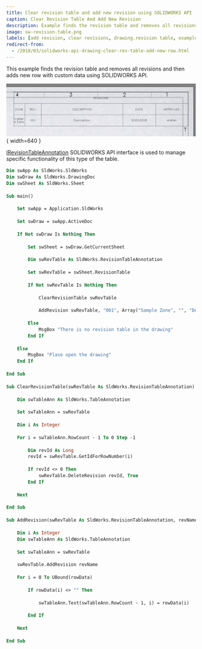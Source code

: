 ```yaml
---
title: Clear revision table and add new revision using SOLIDWORKS API
caption: Clear Revision Table And Add New Revision
description: Example finds the revision table and removes all revisions and then adds new row with custom data
image: sw-revision-table.png
labels: [add revision, clear revisions, drawing.revision table, example, solidworks api]
redirect-from:
  - /2018/03/solidworks-api-drawing-clear-rev-table-add-new-row.html
---
```

This example finds the revision table and removes all revisions and then adds new row with custom data using SOLIDWORKS API.

![Revision Table](sw-revision-table.png){ width=640 }

[IRevisionTableAnnotation](https://help.solidworks.com/2018/english/api/sldworksapi/solidworks.interop.sldworks~solidworks.interop.sldworks.irevisiontableannotation.html) SOLIDWORKS API interface is used to manage specific functionality of this type of the table.

~~~ vb
Dim swApp As SldWorks.SldWorks
Dim swDraw As SldWorks.DrawingDoc
Dim swSheet As SldWorks.Sheet

Sub main()

    Set swApp = Application.SldWorks

    Set swDraw = swApp.ActiveDoc
    
    If Not swDraw Is Nothing Then
    
        Set swSheet = swDraw.GetCurrentSheet
        
        Dim swRevTable As SldWorks.RevisionTableAnnotation

        Set swRevTable = swSheet.RevisionTable
        
        If Not swRevTable Is Nothing Then
            
            ClearRevisionTable swRevTable
            
            AddRevision swRevTable, "001", Array("Sample Zone", "", "Description", "", "Admin")
            
        Else
            MsgBox "There is no revision table in the drawing"
        End If
    
    Else
        MsgBox "Plase open the drawing"
    End If
    
End Sub

Sub ClearRevisionTable(swRevTable As SldWorks.RevisionTableAnnotation)
    
    Dim swTableAnn As SldWorks.TableAnnotation
    
    Set swTableAnn = swRevTable
            
    Dim i As Integer
    
    For i = swTableAnn.RowCount - 1 To 0 Step -1
        
        Dim revId As Long
        revId = swRevTable.GetIdForRowNumber(i)
        
        If revId <> 0 Then
            swRevTable.DeleteRevision revId, True
        End If
        
    Next
    
End Sub

Sub AddRevision(swRevTable As SldWorks.RevisionTableAnnotation, revName As String, rowData As Variant)
    
    Dim i As Integer
    Dim swTableAnn As SldWorks.TableAnnotation
    
    Set swTableAnn = swRevTable
    
    swRevTable.AddRevision revName
            
    For i = 0 To UBound(rowData)
                
        If rowData(i) <> "" Then
            
            swTableAnn.Text(swTableAnn.RowCount - 1, i) = rowData(i)
        
        End If
                
    Next
    
End Sub

~~~


